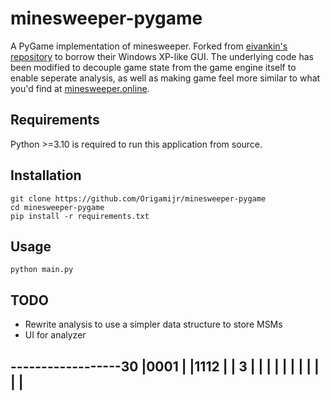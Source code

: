 # minesweeper-pygame
A PyGame implementation of minesweeper. Forked from [eivankin's repository](https://github.com/eivankin/minesweeper-pygame) to borrow their Windows XP-like GUI. The underlying code has been modified to decouple game state from the game engine itself to enable seperate analysis, as well as making game feel more similar to what you'd find at [minesweeper.online](https://minesweeper.online/).
## Requirements
Python >=3.10 is required to run this application from source.
## Installation
```
git clone https://github.com/Origamijr/minesweeper-pygame
cd minesweeper-pygame
pip install -r requirements.txt
```
## Usage
```
python main.py
```
## TODO
- Rewrite analysis to use a simpler data structure to store MSMs
- UI for analyzer

------------------30
|0001            |
|1112            |
|  3             |
|                |
|                |
|                |
|                |
|                |
------------------